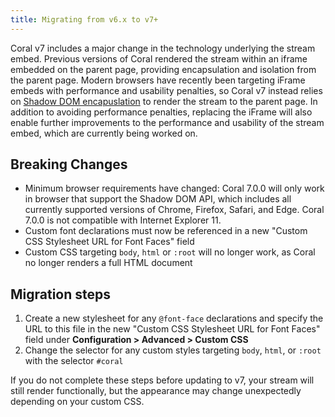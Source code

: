 ```yaml
---
title: Migrating from v6.x to v7+
---
```


Coral v7 includes a major change in the technology underlying the stream embed. Previous versions of Coral rendered the stream within an iframe embedded on the parent page, providing encapsulation and isolation from the parent page. Modern browsers have recently been targeting iFrame embeds with performance and usability penalties, so Coral v7 instead relies on [Shadow DOM encapuslation](https://developer.mozilla.org/en-US/docs/Web/Web_Components/Using_shadow_DOM) to render the stream to the parent page. In addition to avoiding performance penalties, replacing the iFrame will also enable further improvements to the performance and usability of the stream embed, which are currently being worked on.

## Breaking Changes

- Minimum browser requirements have changed: Coral 7.0.0 will only work in browser that support the Shadow DOM API, which includes all currently supported versions of Chrome, Firefox, Safari, and Edge. Coral 7.0.0 is not compatible with Internet Explorer 11.
- Custom font declarations must now be referenced in a new "Custom CSS Stylesheet URL for Font Faces" field
- Custom CSS targeting `body`, `html` or `:root` will no longer work, as Coral no longer renders a full HTML document

## Migration steps

1. Create a new stylesheet for any `@font-face` declarations and specify the URL to this file in the new "Custom CSS Stylesheet URL for Font Faces" field under **Configuration > Advanced > Custom CSS**
2. Change the selector for any custom styles targeting `body`, `html`, or `:root` with the selector `#coral`

If you do not complete these steps before updating to v7, your stream will still render functionally, but the appearance may change unexpectedly depending on your custom CSS.
